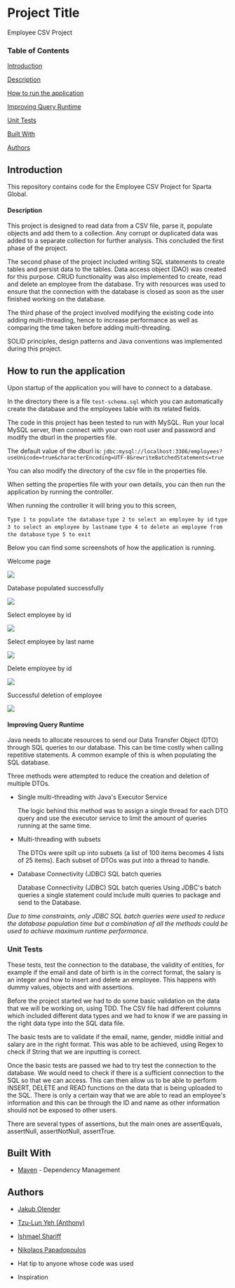 
# Project Title

Employee CSV Project

### Table of Contents

[Introduction](#Inroduction)

[Description](#Description)

[How to run the application](#How-to-run-the-application)

[Improving Query Runtime](#Improving-Query-Runtime)

[Unit Tests](#Unit-Tests)

[Built With](#Built-With)

[Authors](#Authors)

## Introduction

This repository contains code for the Employee CSV Project for Sparta Global.

#### Description

This project is designed to read data from a CSV file, parse it, populate objects and add them to a collection. Any corrupt or duplicated data was added to a separate collection for further analysis. This concluded the first phase of the project.

The second phase of the project included writing SQL statements to create tables and persist data to the tables. Data access object (DAO) was created for this purpose. CRUD functionality was also implemented to create, read and delete an employee from the database. Try with resources was used to ensure that the connection with the database is closed as soon as the user finished working on the database.

The third phase of the project involved modifying the existing code into adding multi-threading, hence to increase performance as well as comparing the time taken before adding multi-threading. 

SOLID principles, design patterns and Java conventions was implemented during this project.


## How to run the application

Upon startup of the application you will have to connect to a database.

In the directory there is a file `test-schema.sql` which you can automatically create the database and the employees table with its related fields.

 The code in this project has been tested to run with MySQL. Run your local MySQL server, then connect with your own root user and password and modify the dburl in the properties file.

 The default value of the dburl is:  `jdbc:mysql://localhost:3306/employees?useUnicode=true&characterEncoding=UTF-8&rewriteBatchedStatements=true`

You can also modify the directory of the csv file in the properties file.

When setting the properties file with your own details, you can then run the application by running the controller.

When running the controller it will bring you to this screen,

`Type 1 to populate the database` `type 2 to select an employee by id` `type 3 to select an employee by lastname` `type 4 to delete an employee from the database` `type 5 to exit`



Below you can find some screenshots of how the application is running.

Welcome page

![](screenshots/Welcome%20page.png)

Database populated successfully

![](screenshots/populated%20database.png)

Select employee by id

![](screenshots/select%20employee%20by%20id.png)

Select employee by last name

![](screenshots/select%20employee%20by%20lastname.png)

Delete employee by id

![](screenshots/delete%20employee.png)

Successful deletion of employee

![](screenshots/successful%20deletion.png)

#### Improving Query Runtime

Java needs to allocate resources to send our Data Transfer Object (DTO) through SQL queries to our database. This can be time costly when calling repetitive statements. A common example of this is when populating the SQL database. 

Three methods were attempted to reduce the creation and deletion of multiple DTOs.

- Single multi-threading with Java's Executor Service

  The logic behind this method was to assign a single thread for each DTO query and use the executor service to limit the amount of queries running at the same time.

- Multi-threading with subsets

  The DTOs were spilt up into subsets (a list of 100 items becomes 4 lists of 25 items). Each subset of DTOs was put into a thread to handle. 

- Database Connectivity (JDBC) SQL batch queries

  Database Connectivity (JDBC) SQL batch queries Using JDBC's batch queries a single statement could include multi queries to package and send to the Database.



*Due to time constraints, only JDBC SQL batch queries were used to reduce the database population time but a combination of all the methods could be used to achieve maximum runtime performance.*

### Unit Tests

These tests, test the connection to the database, the validity of entities, for example if the email and date of birth is in the correct format, the salary is an integer and how to insert and delete an employee. This happens with dummy values, objects and with assertions.

Before the project started we had to do some basic validation on the data that we will be working on, using TDD. The CSV file had different columns which included different data types and we had to know if we are passing in the right data type into the SQL data file. 

The basic tests are to validate if the email, name, gender, middle initial and salary are in the right format. This was able to be achieved, using Regex to check if String that we are inputting is correct.

Once the basic tests are passed we had to try test the connection to the database. We would need to check if there is a sufficient connection to the SQL so that we can access. This can then allow us to be able to perform INSERT, DELETE and READ functions on the data that is being uploaded to the SQL. There is only a certain way that we are able to read an employee's information and this can be through the ID and name as other information should not be exposed to other users.

There are several types of assertions, but the main ones are assertEquals, assertNull, assertNotNull, assertTrue.


## Built With
- [Maven](https://maven.apache.org/) - Dependency Management

## Authors

- [Jakub Olender](https://github.com/JakubOlender)

- [Tzu-Lun Yeh (Anthony)](https://github.com/MagerXser)

- [Ishmael Shariff](https://github.com/ishariffSG)

- [Nikolaos Papadopoulos](https://github.com/Moodhunter34)

- Hat tip to anyone whose code was used

- Inspiration


